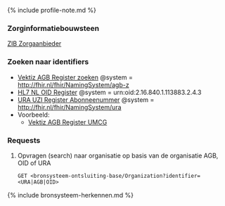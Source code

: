 {% include profile-note.md %}

### Zorginformatiebouwsteen

[ZIB Zorgaanbieder](https://zibs.nl/wiki/Zorgaanbieder-v3.1.1(2017NL))

### Zoeken naar identifiers

* [Vektiz AGB Register zoeken](https://www.vektis.nl/agb-register/zoeken) @system = http://fhir.nl/fhir/NamingSystem/agb-z
* [HL7 NL OID Register](https://hl7.nl/actuele-hl7-nl-oid-register.html) @system = urn:oid:2.16.840.1.113883.2.4.3
* [URA UZI Register Abonneenummer](https://www.zorgcsp.nl/zoeken/UitgegevenServerCertificatenUzi) @system = http://fhir.nl/fhir/NamingSystem/ura
* Voorbeeld:
    * [Vektiz AGB Register UMCG](https://www.vektis.nl/agb-register/onderneming-06020101)

### Requests

1. Opvragen (search) naar organisatie op basis van de organisatie AGB, OID of URA

    `GET <bronsysteem-ontsluiting-base/Organization?identifier=<URA|AGB|OID>`

{% include bronsysteem-herkennen.md %}
